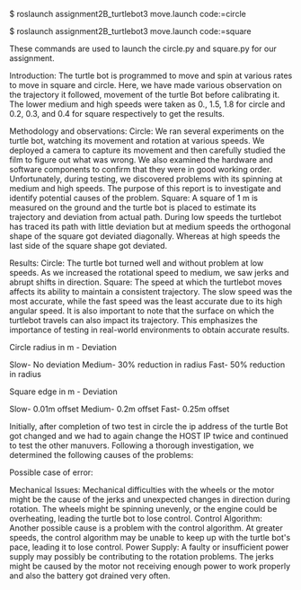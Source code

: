 $ roslaunch assignment2B_turtlebot3 move.launch code:=circle 

$ roslaunch assignment2B_turtlebot3 move.launch code:=square

These commands are used to launch the circle.py and square.py for our assignment.

Introduction:
The turtle bot is programmed to move and spin at various rates to move in square and circle. Here, we have made various observation on the trajectory it followed, movement of the turtle Bot before calibrating it. 
The lower medium and high speeds were taken as 0., 1.5, 1.8 for circle and  0.2, 0.3, and 0.4 for square respectively to get the results.


Methodology and observations: 
Circle:
We ran several experiments on the turtle bot, watching its movement and rotation at various speeds. We deployed a camera to capture its movement and then carefully studied the film to figure out what was wrong. We also examined the hardware and software components to confirm that they were in good working order. Unfortunately, during testing, we discovered problems with its spinning at medium and high speeds. The purpose of this report is to investigate and identify potential causes of the problem.
Square:
A square of 1 m is measured on the ground and the turtle bot is placed to estimate its trajectory and deviation from actual path. During low speeds the turtlebot has traced its path with little deviation but at medium speeds the orthogonal shape of the square got deviated diagonally. Whereas at high speeds the last side of the square shape got deviated.


Results:
Circle:
The turtle bot turned well and without problem at low speeds. As we increased the rotational speed to medium, we saw jerks and abrupt shifts in direction.
Square:
The speed at which the turtlebot moves affects its ability to maintain a consistent trajectory. The slow speed was the most accurate, while the fast speed was the least accurate due to its high angular speed. It is also important to note that the surface on which the turtlebot travels can also impact its trajectory.  This emphasizes the importance of testing in real-world environments to obtain accurate results.


Circle radius in m - Deviation 

Slow- No deviation
Medium- 30% reduction in radius
Fast- 50% reduction in radius

Square edge in m - Deviation 

Slow- 0.01m offset
Medium- 0.2m offset
Fast- 0.25m offset


Initially, after completion of two test in circle the ip address of the turtle Bot got changed and we had to again change the HOST IP twice and continued to test the other manuvers.
Following a thorough investigation, we determined the following causes of the problems:

Possible case of error:

Mechanical Issues: Mechanical difficulties with the wheels or the motor might be the cause of the jerks and unexpected changes in direction during rotation. The wheels might be spinning unevenly, or the engine could be overheating, leading the turtle bot to lose control.
Control Algorithm: Another possible cause is a problem with the control algorithm. At greater speeds, the control algorithm may be unable to keep up with the turtle bot's pace, leading it to lose control.
Power Supply: A faulty or insufficient power supply may possibly be contributing to the rotation problems. The jerks might be caused by the motor not receiving enough power to work properly and also the battery got drained very often.
